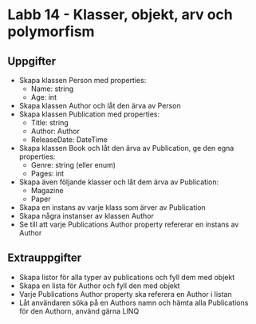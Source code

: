 # Labb 14 - Klasser, objekt, arv och polymorfism
## Uppgifter
* Skapa klassen Person med properties:
	* Name: string
	* Age: int
* Skapa klassen Author och låt den ärva av Person
* Skapa klassen Publication med properties:
	* Title: string
	* Author: Author
	* ReleaseDate: DateTime
* Skapa klassen Book och låt den ärva av Publication, ge den egna properties:
	* Genre: string (eller enum)
	* Pages: int
* Skapa även följande klasser och låt dem ärva av Publication:
	* Magazine
	* Paper
* Skapa en instans av varje klass som ärver av Publication
* Skapa några instanser av klassen Author
* Se till att varje Publications Author property refererar en instans av Author

## Extrauppgifter
* Skapa listor för alla typer av publications och fyll dem med objekt
* Skapa en lista för Author och fyll den med objekt
* Varje Publications Author property ska referera en Author i listan
* Låt användaren söka på en Authors namn och hämta alla Publications för den Authorn, använd gärna LINQ
